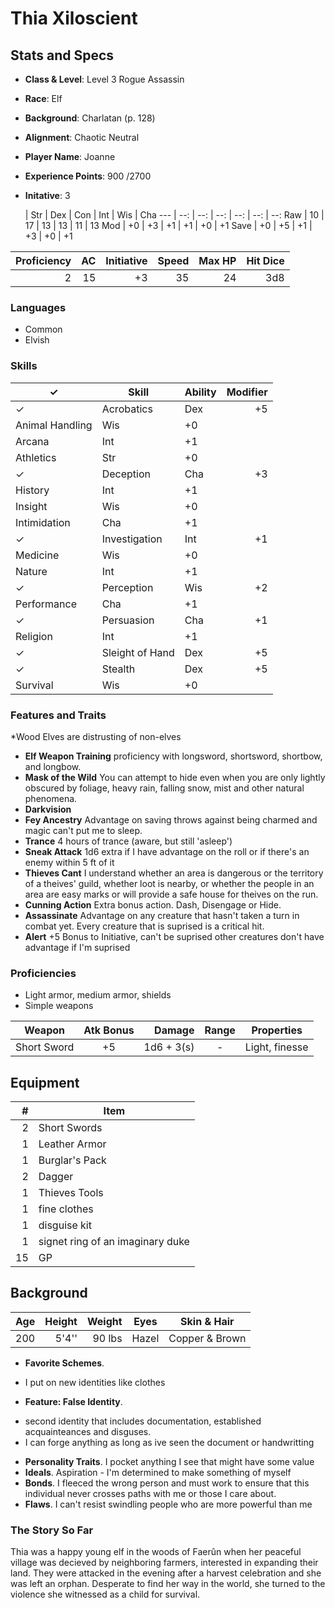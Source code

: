 # Thia Xiloscient

## Stats and Specs

* **Class & Level**: Level 3 Rogue Assassin 
* **Race**: Elf
* **Background**: Charlatan (p. 128)
* **Alignment**: Chaotic Neutral
* **Player Name**: Joanne
* **Experience Points**: 900 /2700
* **Initative**: 3

     | Str | Dex  | Con  | Int  | Wis  | Cha
---  | --: | --:  | --:  | --:  | --:  | --:
Raw  | 10  |  17  |  13  |  13  |  11  |  13
Mod  | +0  |  +3  |  +1  |  +1  |  +0  |  +1
Save | +0  |  +5  |  +1  |  +3  |  +0  |  +1

Proficiency | AC  | Initiative | Speed | Max HP | Hit Dice
----------: | --: | ---------: | ----: | -----: | -------:
         2  |  15 |         +3 | 35 |     24 | 3d8    

### Languages

* Common
* Elvish

### Skills

✓  | Skill           | Ability | Modifier
---| --------------- | ------- | -------:
✓ | Acrobatics      | Dex     | +5
  | Animal Handling | Wis     | +0
  | Arcana          | Int     | +1
  | Athletics       | Str     | +0
✓ | Deception       | Cha     | +3
  | History         | Int     | +1
  | Insight         | Wis     | +0
  | Intimidation    | Cha     | +1
✓ | Investigation   | Int     | +1
  | Medicine        | Wis     | +0
  | Nature          | Int     | +1
✓ | Perception      | Wis     | +2
  | Performance     | Cha     | +1
✓ | Persuasion      | Cha     | +1
  | Religion        | Int     | +1
✓ | Sleight of Hand | Dex     | +5
✓ | Stealth         | Dex     | +5
  | Survival        | Wis     | +0

### Features and Traits
*Wood Elves are distrusting of non-elves 
* **Elf Weapon Training** proficiency with longsword, shortsword, shortbow, and longbow.
* **Mask of the Wild** You can attempt to hide even when you are only lightly obscured by foliage, heavy rain, falling snow, mist and other natural phenomena. 
* **Darkvision**
* **Fey Ancestry** Advantage on saving throws against being charmed and magic can't put me to sleep. 
* **Trance** 4 hours of trance (aware, but still 'asleep')
* **Sneak Attack** 1d6 extra if I have advantage on the roll or if there's an enemy within 5 ft of it
* **Thieves Cant** I understand whether an area is dangerous or the territory of a theives' guild, 
whether loot is nearby, or whether the people in an area are easy marks or will provide a safe house for theives on the run.
* **Cunning Action** Extra bonus action. Dash, Disengage or Hide.  
* **Assassinate** Advantage on any creature that hasn't taken a turn in combat yet. Every creature that is suprised is a critical hit. 
* **Alert** +5 Bonus to Initiative, can't be suprised other creatures don't have advantage if I'm suprised 

### Proficiencies

* Light armor, medium armor, shields
* Simple weapons


Weapon         | Atk Bonus | Damage     | Range   | Properties
------         | :-------: | -----:     | :---:   | ----------
Short Sword    |    +5     | 1d6 + 3(s) | -       | Light, finesse


## Equipment
\#  | Item
--: | ---------
2   | Short Swords
1   | Leather Armor
1   | Burglar's Pack
2   | Dagger
1   | Thieves Tools
1   | fine clothes
1   | disguise kit
1   | signet ring of an imaginary duke
15  | GP

## Background

Age | Height | Weight   | Eyes   | Skin & Hair
--: | -----: | ------:  | ----   | ------------
200  | 5'4'' | 90 lbs   | Hazel   | Copper & Brown

* **Favorite Schemes**.
- I put on new identities like clothes
* **Feature: False Identity**.
- second identity that includes documentation, established acquainteances and disguses.
- I can forge anything as long as ive seen the document or handwritting 

* **Personality Traits**.  I pocket anything I see that  might have some value
* **Ideals**. Aspiration - I'm determined to make something of myself 
* **Bonds**. I fleeced the wrong person and must work to ensure that this 
individual never crosses paths with me or those I care about. 
* **Flaws**. I can't resist swindling people who are more powerful than me

### The Story So Far

Thia was a happy young elf in the woods of Faerûn when her peaceful village was decieved by neighboring farmers, 
interested in expanding their land. They were attacked in the evening after a harvest celebration and she was left an orphan. Desperate to find her way in the world, she turned to the violence she witnessed as a child for survival.  
